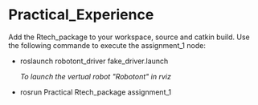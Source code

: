 # Practical_Experience
Add the Rtech_package to your workspace, source and catkin build.
Use the following commande to execute the assignment_1 node:
- roslaunch robotont_driver fake_driver.launch

  *To launch the vertual robot "Robotont" in rviz*
- rosrun Practical Rtech_package assignment_1
